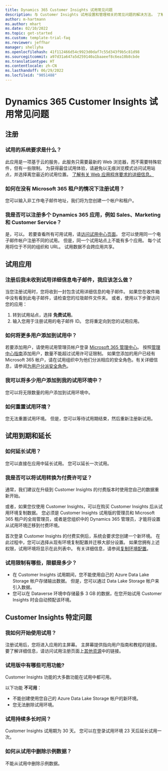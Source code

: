 ```yaml
---
title: Dynamics 365 Customer Insights 试用常见问题
description: 与 Customer Insights 试用设置和管理相关的常见问题的解决方法。 了解如何解决特定于平台和应用的问题。
author: m-hartmann
ms.author: mhart
ms.date: 02/10/2022
ms.topic: get-started
ms.custom: template-trial-faq
ms.reviewer: jeffhar
manager: shellyha
ms.openlocfilehash: 41f112466d54c9923d0daf7c55d343f9b5c81d98
ms.sourcegitcommit: a97d31a647a5d259140a1baaeef8c6ea10b8cbde
ms.translationtype: HT
ms.contentlocale: zh-CN
ms.lasthandoff: 06/29/2022
ms.locfileid: "9051488"
---
```

# <a name="dynamics-365-customer-insights-trial-faq"></a>Dynamics 365 Customer Insights 试用常见问题

## <a name="sign-up"></a>注册

### <a name="what-are-the-system-requirements-for-the-trial"></a>试用的系统要求是什么？

此应用是一项基于云的服务，此服务只需要最新的 Web 浏览器，而不需要特殊软件，但有一些限制。 为获得最佳试用体验，请避免以无痕浏览模式访问试用站点，并选择离您最近的试用位置。 [了解有关 Web 应用程序要求的详细信息。](/power-platform/admin/web-application-requirements)

### <a name="how-do-i-sign-up-for-the-trial-without-a-microsoft-365-tenant"></a>如何在没有 Microsoft 365 租户的情况下注册试用？

您可以输入非工作电子邮件地址，我们将为您创建一个帐户和租户。

### <a name="can-i-sign-up-for-multiple-dynamics-365-apps-such-as-sales-marketing-and-customer-service"></a>我是否可以注册多个 Dynamics 365 应用，例如 Sales、Marketing 和 Customer Service？

是，可以。 若要查看所有可用试用，请[访问试用中心页面](https://dynamics.microsoft.com/dynamics-365-free-trial)。 您可以使用同一个电子邮件帐户注册不同的试用。 但是，同一个试用站点上不能有多个应用。 每个试用将位于不同的组织和 URL。 试用数据不会跨应用共享。

## <a name="trial-app"></a>试用应用

### <a name="i-didnt-receive-the-trial-details-email-after-signing-up-what-should-i-do"></a>注册后我未收到试用详细信息电子邮件，我应该怎么做？

当您注册试用时，您将收到一封包含试用详细信息的电子邮件。 如果您在收件箱中没有看到此电子邮件，请检查您的垃圾邮件文件夹。 或者，使用以下步骤访问您的应用：

1. 转到试用站点，选择 **免费试用**。
1. 输入您用于注册试用的电子邮件 ID。 您将重定向到您的试用应用。

### <a name="how-do-i-add-more-users-to-a-trial"></a>如何将更多用户添加到试用中？

若要添加用户，请使用试用管理员帐户登录 [Microsoft 365 管理中心](https://admin.microsoft.com)。 按照[管理中心指南](/microsoft-365/admin/add-users/add-users)添加用户，数量不能超过试用许可证限制。 如果您添加的用户已经有 Microsoft 365 帐户，请在试用组织中为他们分派相应的安全角色。有关详细信息，请参阅[为用户分派安全角色](/power-platform/admin/create-users-assign-online-security-roles#assign-a-security-role-to-a-user)。

### <a name="how-many-users-can-i-add-to-my-trial-environment"></a>我可以将多少用户添加到我的试用环境中？

您可以将无限数量的用户添加到试用环境中。

### <a name="how-do-i-reset-the-trial-environment"></a>如何重置试用环境？

您无法重置试用环境。 但是，您可以等待试用期结束，然后重新注册新试用。

## <a name="trial-expiration-and-extension"></a>试用到期和延长

### <a name="how-do-i-extend-the-trial"></a>如何延长试用？

您可以直接在应用中延长试用。 您可以延长一次试用。

### <a name="can-i-convert-the-trial-to-a-paid-license"></a>我是否可以将试用转换为付费许可证？

通常，我们建议在升级到 Customer Insights 的付费版本时使用您自己的数据重新开始。 

或者，如果您仅使用 Customer Insights，可以在购买 Customer Insights 后从试用环境复制数据。 您必须是 Customer Insights 试用版的管理员和 Microsoft 365 租户的全局管理员，或者是您组织中的 Dynamics 365 管理员，才能将设置从试用环境迁移到付费环境。

首次登录 Customer Insights 的付费实例后，系统会要求您创建一个新环境。 在此过程中，您可以选择从现有环境复制配置并迁移大部分设置。 如果您拥有上述权限，试用环境将显示在此列表中。 有关详细信息，请参阅[复制环境配置](create-environment.md#copy-the-environment-configuration)。

### <a name="what-are-the-trial-limits-and-quotas"></a>试用限制有哪些，限额是多少？

- 在 Customer Insights 试用期间，您不能使用自己的 Azure Data Lake Storage 帐户存储输出数据。 但是，您可以通过 Data Lake Storage 帐户来引入数据。
- 您可以在 Dataverse 环境中存储最多 3 GB 的数据，在您开始试用 Customer Insights 时会自动预配该环境。

## <a name="customer-insights-specific-questions"></a>Customer Insights 特定问题

### <a name="how-do-i-start-using-the-trial"></a>我如何开始使用试用？

注册试用后，您将进入应用的主屏幕。 主屏幕提供指向用户指南和教程的链接。 要了解详细信息，请访问试用注册页面上[其他资源](trial-signup.md#additional-resources)中的链接。

### <a name="what-features-are-available-in-the-trial"></a>试用版中有哪些可用功能?

Customer Insights 功能的大多数功能在试用中都可用。

以下功能 **不可用**：

- 不能创建使用您自己的 Azure Data Lake Storage 帐户的新环境。
- 您无法删除试用环境。

### <a name="how-long-does-the-trial-last"></a>试用持续多长时间？

Customer Insights 试用期为 30 天。 您可以在登录试用环境 23 天后延长试用一次。

### <a name="how-do-i-remove-sample-data-from-the-trial"></a>如何从试用中删除示例数据？

不能从试用中删除示例数据。
